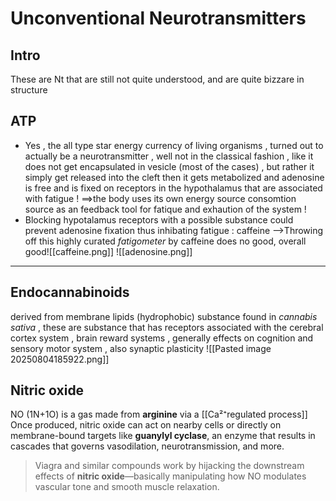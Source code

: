 # Unconventional Neurotransmitters
## Intro 
These are Nt that are still not quite understood, and are quite bizzare in structure 

## ATP
* Yes , the all type star energy currency of living organisms , turned out to actually be a neurotransmitter , well not in the classical fashion , like it does not get encapsulated in vesicle (most of the cases) , but rather it simply get released into the cleft then it gets metabolized and adenosine is free and is fixed on  receptors in the hypothalamus that are associated with fatigue ! 
	==>the body uses its own energy source consomtion source as an feedback tool for fatique and exhaution of the system !
* Blocking hypotalamus receptors with a possible substance could prevent adenosine fixation thus inhibating fatigue : caffeine 
	-->Throwing off this highly curated *fatigometer* by caffeine does no good, overall good![[caffeine.png]]
![[adenosine.png]]

***
## Endocannabinoids 
derived from membrane lipids (hydrophobic) substance found in  *cannabis sativa* , these are substance that has receptors associated with the cerebral cortex system , brain reward systems , generally effects on cognition and sensory motor system , also synaptic plasticity 
![[Pasted image 20250804185922.png]]
## Nitric oxide 
NO (1N+1O) is a gas made from **arginine** via a [[Ca²⁺regulated process]] Once produced, nitric oxide can act on nearby cells or directly on membrane-bound targets like **guanylyl cyclase**, an enzyme that results in cascades that governs vasodilation, neurotransmission, and more.
> Viagra and similar compounds work by hijacking the downstream effects of **nitric oxide**—basically manipulating how NO modulates vascular tone and smooth muscle relaxation. 
